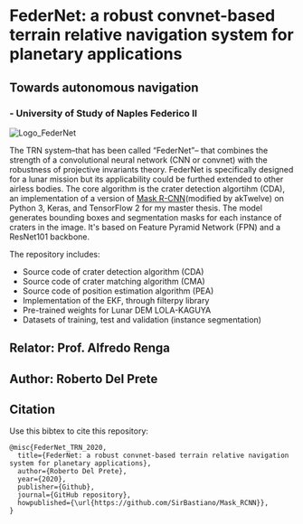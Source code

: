 # FederNet: a robust convnet-based terrain relative navigation system for planetary applications
## Towards autonomous navigation
### - University of Study of Naples Federico II
![Logo_FederNet](https://user-images.githubusercontent.com/71963566/104814370-d28a5680-580e-11eb-9fdf-ab86efc2ecec.png)

The TRN system–that has been called “FederNet”– that combines the strength of a convolutional neural network (CNN or convnet) with the robustness of projective invariants theory. FederNet is specifically designed for a lunar mission but its applicability could be furthed extended to other airless bodies.
The core algorithm is the crater detection algortihm (CDA), an implementation of a version of [Mask R-CNN](https://arxiv.org/abs/1703.06870)(modified by akTwelve) on Python 3, Keras, and TensorFlow 2 for my master thesis. The model generates bounding boxes and segmentation masks for each instance of craters in the image. It's based on Feature Pyramid Network (FPN) and a ResNet101 backbone.

The repository includes:
* Source code of crater detection algorithm (CDA) 
* Source code of crater matching algorithm (CMA) 
* Source code of position estimation algorithm (PEA)
* Implementation of the EKF, through filterpy library
* Pre-trained weights for Lunar DEM LOLA-KAGUYA
* Datasets of training, test and validation (instance segmentation)

## Relator: Prof. Alfredo Renga
## Author: Roberto Del Prete

## Citation
Use this bibtex to cite this repository:
```
@misc{FederNet_TRN_2020,
  title={FederNet: a robust convnet-based terrain relative navigation system for planetary applications},
  author={Roberto Del Prete},
  year={2020},
  publisher={Github},
  journal={GitHub repository},
  howpublished={\url{https://github.com/SirBastiano/Mask_RCNN}},
}

